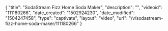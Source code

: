 {
    "title": "SodaStream Fizz Home Soda Maker",
    "description": "",
    "videoid": "111180266",
    "date_created": "1502924230",
    "date_modified": "1504247458",
    "type": "captivate",
    "layout": "video",
    "url": "\/v\/sodastream-fizz-home-soda-maker\/111180266"
}